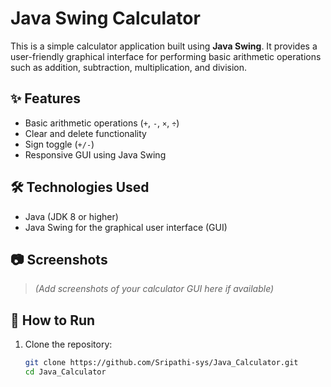 # Java Swing Calculator

This is a simple calculator application built using **Java Swing**. It provides a user-friendly graphical interface for performing basic arithmetic operations such as addition, subtraction, multiplication, and division.

## ✨ Features

- Basic arithmetic operations (`+`, `-`, `×`, `÷`)
- Clear and delete functionality
- Sign toggle (`+/-`)
- Responsive GUI using Java Swing

## 🛠 Technologies Used

- Java (JDK 8 or higher)
- Java Swing for the graphical user interface (GUI)

## 📷 Screenshots

> *(Add screenshots of your calculator GUI here if available)*

## 🚀 How to Run

1. Clone the repository:
   ```bash
   git clone https://github.com/Sripathi-sys/Java_Calculator.git
   cd Java_Calculator
